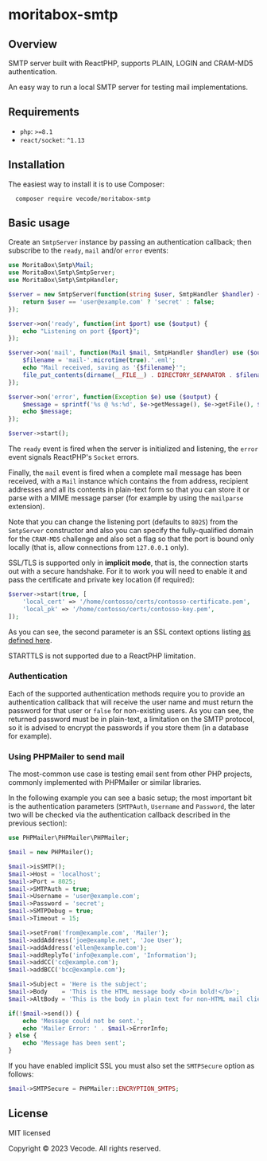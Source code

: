 # moritabox-smtp

## Overview

SMTP server built with ReactPHP, supports PLAIN, LOGIN and CRAM-MD5 authentication.

An easy way to run a local SMTP server for testing mail implementations.

## Requirements

- `php`: `>=8.1`
- `react/socket`: `^1.13`

## Installation

The easiest way to install it is to use Composer:

```shell
  composer require vecode/moritabox-smtp
```

## Basic usage

Create an `SmtpServer` instance by passing an authentication callback; then subscribe to the `ready`, `mail` and/or `error` events:

```php
use MoritaBox\Smtp\Mail;
use MoritaBox\Smtp\SmtpServer;
use MoritaBox\Smtp\SmtpHandler;

$server = new SmtpServer(function(string $user, SmtpHandler $handler) {
    return $user == 'user@example.com' ? 'secret' : false;
});

$server->on('ready', function(int $port) use ($output) {
    echo "Listening on port {$port}";
});

$server->on('mail', function(Mail $mail, SmtpHandler $handler) use ($output) {
    $filename = 'mail-'.microtime(true).'.eml';
    echo "Mail received, saving as '{$filename}'";
    file_put_contents(dirname(__FILE__) . DIRECTORY_SEPARATOR . $filename, $mail->getContents());
});

$server->on('error', function(Exception $e) use ($output) {
    $message = sprintf('%s @ %s:%d', $e->getMessage(), $e->getFile(), $e->getLine());
    echo $message;
});

$server->start();
```

The `ready` event is fired when the server is initialized and listening, the `error` event signals ReactPHP's `Socket` errors.

Finally, the `mail` event is fired when a complete mail message has been received, with a `Mail` instance which contains the from address, recipient addresses and all its contents in plain-text form so that you can store it or parse with a MIME message parser (for example by using the `mailparse` extension).

Note that you can change the listening port (defaults to `8025`) from the `SmtpServer` constructor and also you can specify the fully-qualified domain for the `CRAM-MD5` challenge and also set a flag so that the port is bound only locally (that is, allow connections from `127.0.0.1` only).

SSL/TLS is supported only in **implicit mode**, that is, the connection starts out with a secure handshake. For it to work you will need to enable it and pass the certificate and private key location (if required):

```php
$server->start(true, [
    'local_cert' => '/home/contosso/certs/contosso-certificate.pem',
    'local_pk' => '/home/contosso/certs/contosso-key.pem',
]);
```

As you can see, the second parameter is an SSL context options listing [as defined here](https://www.php.net/manual/en/context.ssl.php).

STARTTLS is not supported due to a ReactPHP limitation.

### Authentication

Each of the supported authentication methods require you to provide an authentication callback that will receive the user name and must return the password for that user or `false` for non-existing users. As you can see, the returned password must be in plain-text, a limitation on the SMTP protocol, so it is advised to encrypt the passwords if you store them (in a database for example).

### Using PHPMailer to send mail

The most-common use case is testing email sent from other PHP projects, commonly implemented with PHPMailer or similar libraries.

In the following example you can see a basic setup; the most important bit is the authentication parameters (`SMTPAuth`, `Username` and `Password`, the later two will be checked via the authentication callback described in the previous section):

```php
use PHPMailer\PHPMailer\PHPMailer;

$mail = new PHPMailer();

$mail->isSMTP();
$mail->Host = 'localhost';
$mail->Port = 8025;
$mail->SMTPAuth = true;
$mail->Username = 'user@example.com';
$mail->Password = 'secret';
$mail->SMTPDebug = true;
$mail->Timeout = 15;

$mail->setFrom('from@example.com', 'Mailer');
$mail->addAddress('joe@example.net', 'Joe User');
$mail->addAddress('ellen@example.com');
$mail->addReplyTo('info@example.com', 'Information');
$mail->addCC('cc@example.com');
$mail->addBCC('bcc@example.com');

$mail->Subject = 'Here is the subject';
$mail->Body    = 'This is the HTML message body <b>in bold!</b>';
$mail->AltBody = 'This is the body in plain text for non-HTML mail clients';

if(!$mail->send()) {
    echo 'Message could not be sent.';
    echo 'Mailer Error: ' . $mail->ErrorInfo;
} else {
    echo 'Message has been sent';
}
```

If you have enabled implicit SSL you must also set the `SMTPSecure` option as follows:

```php
$mail->SMTPSecure = PHPMailer::ENCRYPTION_SMTPS;
```

## License

MIT licensed

Copyright &copy; 2023 Vecode. All rights reserved.
